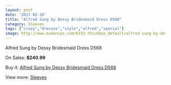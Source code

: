 ```yaml
---
layout: post
date: '2017-02-10'
title: "Alfred Sung by Dessy Bridesmaid Dress D568"
category: Sleeves
tags: ["crazy","dresses","style","alfred","special"]
image: http://www.eudances.com/6333-thickbox_default/alfred-sung-by-dessy-bridesmaid-dress-d568.jpg
---
```

Alfred Sung by Dessy Bridesmaid Dress D568

On Sales: **$240.99**
<a href="https://www.eudances.com/en/sleeves/2293-alfred-sung-by-dessy-bridesmaid-dress-d568.html"><amp-img layout="responsive" width="600" height="600" src="//www.eudances.com/6333-thickbox_default/alfred-sung-by-dessy-bridesmaid-dress-d568.jpg" alt="Alfred Sung by Dessy Bridesmaid Dress D568 0" /></a>
<a href="https://www.eudances.com/en/sleeves/2293-alfred-sung-by-dessy-bridesmaid-dress-d568.html"><amp-img layout="responsive" width="600" height="600" src="//www.eudances.com/6334-thickbox_default/alfred-sung-by-dessy-bridesmaid-dress-d568.jpg" alt="Alfred Sung by Dessy Bridesmaid Dress D568 1" /></a>

Buy it: [Alfred Sung by Dessy Bridesmaid Dress D568](https://www.eudances.com/en/sleeves/2293-alfred-sung-by-dessy-bridesmaid-dress-d568.html "Alfred Sung by Dessy Bridesmaid Dress D568")

View more: [Sleeves](https://www.eudances.com/en/26-sleeves "Sleeves")